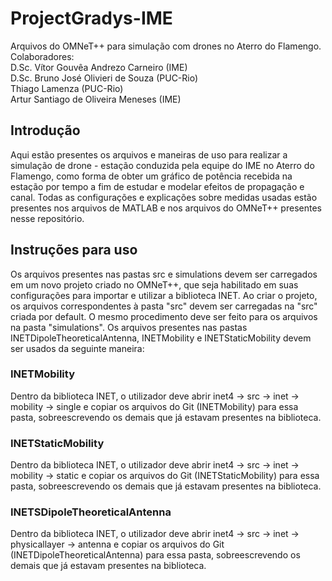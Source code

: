 # ProjectGradys-IME
Arquivos do OMNeT++ para simulação com drones no Aterro do Flamengo. <br />
Colaboradores: <br />
D.Sc. Vítor Gouvêa Andrezo Carneiro (IME) <br />
D.Sc. Bruno José Olivieri de Souza (PUC-Rio) <br />
Thiago Lamenza (PUC-Rio) <br />
Artur Santiago de Oliveira Meneses (IME)
## Introdução
Aqui estão presentes os arquivos e maneiras de uso para realizar a simulação de drone - estação conduzida pela equipe do IME no Aterro do Flamengo, como forma de obter um gráfico de potência recebida na estação por tempo a fim de estudar e modelar efeitos de propagação e canal. Todas as configurações e explicações sobre medidas usadas estão presentes nos arquivos de MATLAB e nos arquivos do OMNeT++ presentes nesse repositório.
## Instruções para uso
Os arquivos presentes nas pastas src e simulations devem ser carregados em um novo projeto criado no OMNeT++, que seja habilitado em suas configurações para importar e utilizar a biblioteca INET. Ao criar o projeto, os arquivos correspondentes à pasta "src" devem ser carregadas na "src" criada por default. O mesmo procedimento deve ser feito para os arquivos na pasta "simulations".
Os arquivos presentes nas pastas INETDipoleTheoreticalAntenna, INETMobility e INETStaticMobility devem ser usados da seguinte maneira: 
### INETMobility
Dentro da biblioteca INET, o utilizador deve abrir inet4 -> src -> inet -> mobility -> single e copiar os arquivos do Git (INETMobility) para essa pasta, sobreescrevendo os demais que já estavam presentes na biblioteca.
### INETStaticMobility
Dentro da biblioteca INET, o utilizador deve abrir inet4 -> src -> inet -> mobility -> static e copiar os arquivos do Git (INETStaticMobility) para essa pasta, sobreescrevendo os demais que já estavam presentes na biblioteca.
### INETSDipoleTheoreticalAntenna
Dentro da biblioteca INET, o utilizador deve abrir inet4 -> src -> inet -> physicallayer -> antenna e copiar os arquivos do Git (INETDipoleTheoreticalAntenna) para essa pasta, sobreescrevendo os demais que já estavam presentes na biblioteca.
